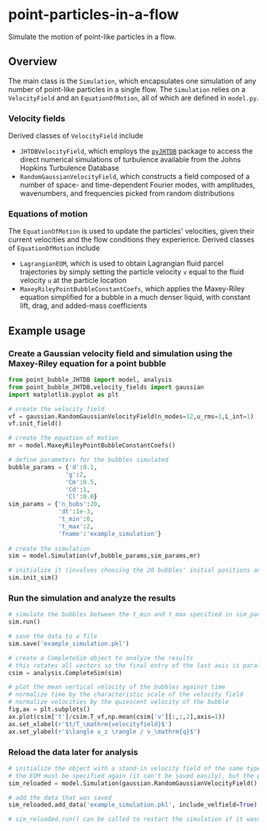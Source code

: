 # point-particles-in-a-flow

Simulate the motion of point-like particles in a flow.

## Overview

The main class is the `Simulation`, which encapsulates one simulation of any number of point-like particles in a single flow. The `Simulation` relies on a `VelocityField` and an `EquationOfMotion`, all of which are defined in `model.py`.

### Velocity fields
Derived classes of `VelocityField` include
* `JHTDBVelocityField`, which employs the [`pyJHTDB`](https://github.com/idies/pyJHTDB) package to access the direct numerical simulations of turbulence available from the Johns Hopkins Turbulence Database
* `RandomGaussianVelocityField`, which constructs a field composed of a number of space- and time-dependent Fourier modes, with amplitudes, wavenumbers, and frequencies picked from random distributions


### Equations of motion
The `EquationOfMotion` is used to update the particles' velocities, given their current velocities and the flow conditions they experience. Derived classes of `EquationOfMotion` include
* `LagrangianEOM`, which is used to obtain Lagrangian fluid parcel trajectories by simply setting the particle velocity `v` equal to the fluid velocity `u` at the particle location
* `MaxeyRileyPointBubbleConstantCoefs`, which applies the Maxey-Riley equation simplified for a bubble in a much denser liquid, with constant lift, drag, and added-mass coefficients

## Example usage

### Create a Gaussian velocity field and simulation using the Maxey-Riley equation for a point bubble

```python
from point_bubble_JHTDB import model, analysis
from point_bubble_JHTDB.velocity_fields import gaussian
import matplotlib.pyplot as plt

# create the velocity field
vf = gaussian.RandomGaussianVelocityField(n_modes=12,u_rms=1,L_int=1)
vf.init_field()

# create the equation of motion
mr = model.MaxeyRileyPointBubbleConstantCoefs()

# define parameters for the bubbles simulated
bubble_params = {'d':0.1,
                'g':2,
                'Cm':0.5,
                'Cd':1,
                'Cl':0.0}
sim_params = {'n_bubs':20,
              'dt':1e-3,
              't_min':0,
              't_max':2,
              'fname':'example_simulation'}
              
# create the simulation
sim = model.Simulation(vf,bubble_params,sim_params,mr)

# initialize it (involves choosing the 20 bubbles' initial positions and defining each's gravity direction)
sim.init_sim()
```

### Run the simulation and analyze the results

```python
# simulate the bubbles between the t_min and t_max specified in sim_params
sim.run()

# save the data to a file
sim.save('example_simulation.pkl')

# create a CompleteSim object to analyze the results
# this rotates all vectors so the final entry of the last axis is parallel to gravity
csim = analysis.CompleteSim(sim)

# plot the mean vertical velocity of the bubbles against time
# normalize time by the characteristic scale of the velocity field
# normalize velocities by the quiescent velocity of the bubble
fig,ax = plt.subplots()
ax.plot(csim['t']/csim.T_vf,np.mean(csim['v'][:,:,2],axis=1))
ax.set_xlabel(r'$t/T_\mathrm{velocityfield}$')
ax.set_ylabel(r'$\langle v_z \rangle / v_\mathrm{q}$')
```

### Reload the data later for analysis

```python
# initialize the object with a stand-in velocity field of the same type that is to be loaded
# the EOM must be specified again (it can't be saved easily), but the parameters aren't necessary
sim_reloaded = model.Simulation(gaussian.RandomGaussianVelocityField(),{},{},mr)

# add the data that was saved
sim_reloaded.add_data('example_simulation.pkl', include_velfield=True)

# sim_reloaded.run() can be called to restart the simulation if it wasn't complete upon saving
```
